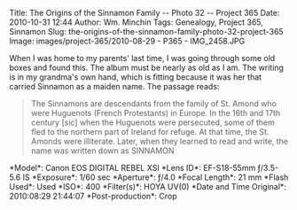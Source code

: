 Title: The Origins of the Sinnamon Family -- Photo 32 -- Project 365
Date: 2010-10-31 12:44
Author: Wm. Minchin
Tags: Genealogy, Project 365, Sinnamon
Slug: the-origins-of-the-sinnamon-family-photo-32-project-365
Image: images/project-365/2010-08-29 - P365 - IMG_2458.JPG

When I was home to my parents' last time, I was going through some old
boxes and found this. The album must be nearly as old as I am. The
writing is in my grandma's own hand, which is fitting because it was her
that carried Sinnamon as a maiden name. The passage reads:

> The Sinnamons are descendants from the family of St. Amond who were
> Huguenots (French Protestants) in Europe. In the 16th and 17th century
> [sic] when the Huguenots were persecuted, some of them fled to the
> northern part of Ireland for refuge. At that time, the St. Amonds were
> illiterate. Later, when they learned to read and write, the name was
> written down as SINNAMON

<div markdown=1 class="photo-infobox">
*Model*:  Canon EOS DIGITAL REBEL XSI  
*Lens ID*: EF-S18-55mm ƒ/3.5-5.6 IS  
*Exposure*: 1/60 sec  
*Aperture*: ƒ/4.0  
*Focal Length*: 21 mm  
*Flash Used*: Used  
*ISO*: 400  
*Filter(s)*: HOYA UV(0)  
*Date and Time Original*: 2010:08:29 21:44:07  
*Post-production*: Crop
</div>
